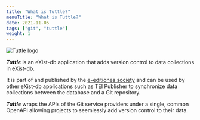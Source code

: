 ```yaml
---
title: "What is Tuttle?"
menuTitle: "What is Tuttle?"
date: 2021-11-05
tags: ["git", "tuttle"]
weight: 1
---
```


![Tuttle logo](/tuttle-doc/images/HPTuttle-1866.png)

***Tuttle*** is an eXist-db application that adds version control to data collections in eXist-db.

It is part of and published by the [e-editiones society](https://e-editiones.org/) and can be used by
other eXist-db applications such as TEI Publisher to synchronize
data collections between the database and a Git repository. 

***Tuttle*** wraps the APIs of the Git service providers under a single, common OpenAPI allowing
projects to seemlessly add version control to their data.


